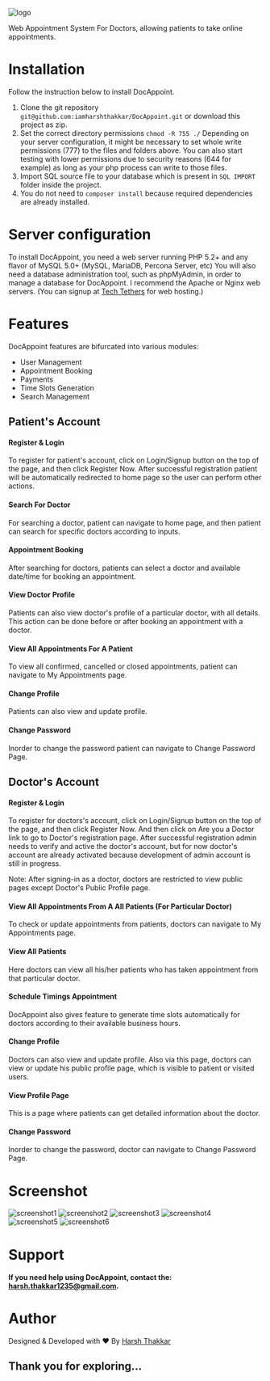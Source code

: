 
![logo](https://raw.githubusercontent.com/iamharshthakkar/DocAppoint/master/assets/img/logo.png)

Web Appointment System For Doctors, allowing patients to take online appointments.

# Installation

Follow the instruction below to install DocAppoint.

1. Clone the git repository `git@github.com:iamharshthakkar/DocAppoint.git` or download this project as zip.
2. Set the correct directory permissions `chmod -R 755 ./` Depending on your server configuration, it might be necessary to set whole write permissions (777) to the files and folders above. You can also start testing with lower permissions due to security reasons (644 for example) as long as your php process can write to those files.
3. Import SQL source file to your database which is present in `SQL IMPORT` folder inside the project.
4. You do not need to `composer install` because required dependencies are already installed.

# Server configuration
To install DocAppoint, you need a web server running PHP 5.2+ and any flavor of MySQL 5.0+ (MySQL, MariaDB, Percona Server, etc) You will also need a database administration tool, such as phpMyAdmin, in order to manage a database for DocAppoint. I recommend the Apache or Nginx web servers. (You can signup at [Tech Tethers](https://techtethers.com/) for web hosting.)

# Features
DocAppoint features are bifurcated into various modules:
- User Management
- Appointment Booking
- Payments
- Time Slots Generation
- Search Management

## Patient's Account
#### Register & Login
To register for patient's account, click on Login/Signup button on the top of the page, and then click Register Now. After successful registration patient will be automatically redirected to home page so the user can perform other actions.

#### Search For Doctor
For searching a doctor, patient can navigate to home page, and then patient can search for specific doctors according to inputs.

#### Appointment Booking
After searching for doctors, patients can select a doctor and available date/time for booking an appointment.  

#### View Doctor Profile
Patients can also view doctor's profile of a particular doctor, with all details. This action can be done before or after booking an appointment with a doctor.

#### View All Appointments For A Patient
To view all confirmed, cancelled or closed appointments, patient can navigate to My Appointments page.

#### Change Profile
Patients can also view and update profile.

#### Change Password
Inorder to change the password patient can navigate to Change Password Page.

## Doctor's Account
#### Register & Login
To register for doctors's account, click on Login/Signup button on the top of the page, and then click Register Now. And then click on Are you a Doctor link to go to Doctor's registration page. After successful registration admin needs to verify and active the doctor's account, but for now doctor's account are already activated because development of admin account is still in progress.

Note: After signing-in as a doctor, doctors are restricted to view public pages except Doctor's Public Profile page.

#### View All Appointments From A All Patients (For Particular Doctor)
To check or update appointments from patients, doctors can navigate to My Appointments page.

#### View All Patients
Here doctors can view all his/her patients who has taken appointment from that particular doctor.

#### Schedule Timings Appointment
DocAppoint also gives feature to generate time slots automatically for doctors according to their available business hours.

#### Change Profile
Doctors can also view and update profile. Also via this page, doctors can view or update his public profile page, which is visible to patient or visited users.

#### View Profile Page
This is a page where patients can get detailed information about the doctor.

#### Change Password
Inorder to change the password, doctor can navigate to Change Password Page.

# Screenshot
![screenshot1](https://raw.githubusercontent.com/iamharshthakkar/DocAppoint/master/assets/img/features/macbookpro13_front.png)
![screenshot2](https://raw.githubusercontent.com/iamharshthakkar/DocAppoint/master/assets/img/features/macbookpro13_front%20(1).png)
![screenshot3](https://raw.githubusercontent.com/iamharshthakkar/DocAppoint/master/assets/img/features/macbookpro13_front%20(2).png)
![screenshot4](https://raw.githubusercontent.com/iamharshthakkar/DocAppoint/master/assets/img/features/macbookpro13_front%20(3).png)
![screenshot5](https://raw.githubusercontent.com/iamharshthakkar/DocAppoint/master/assets/img/features/macbookpro13_front%20(4).png)
![screenshot6](https://raw.githubusercontent.com/iamharshthakkar/DocAppoint/master/assets/img/features/macbookpro13_front%20(5).png)
# Support
#### If you need help using DocAppoint, contact the: harsh.thakkar1235@gmail.com.

# Author
Designed & Developed with ❤️ By [Harsh Thakkar](mailto:harsh.thakkar1235@gmail.com)

## Thank you for exploring...
